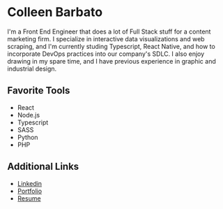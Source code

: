 # Colleen Barbato

I'm a Front End Engineer that does a lot of Full Stack stuff for a content marketing firm. I specialize in interactive data visualizations and web scraping, and I'm currently studing Typescript, React Native, and how to incorporate DevOps practices into our company's SDLC. I also enjoy drawing in my spare time, and I have previous experience in graphic and industrial design.

## Favorite Tools
* React
* Node.js
* Typescript
* SASS
* Python
* PHP

## Additional Links
* [Linkedin](https://www.linkedin.com/in/cabarbato/)
* [Portfolio](https://drive.google.com/file/d/1aPO26k5hx_4kvsxfp0jaIm8yR9KTbHwS)
* [Resume](https://drive.google.com/file/d/1aPO26k5hx_4kvsxfp0jaIm8yR9KTbHwS)
